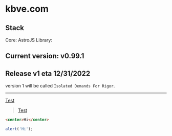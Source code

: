 # kbve.com

## Stack

Core: AstroJS
Library:

## Current version: v0.99.1

## Release v1 eta 12/31/2022

version 1 will be called `Isolated Demands For Rigor`.

---

[Test](https://kbve.com/)
> [Test](https://kbve.com/)

```html
<center>Hi</center>
```

```javascript
alert('Hi');
```

